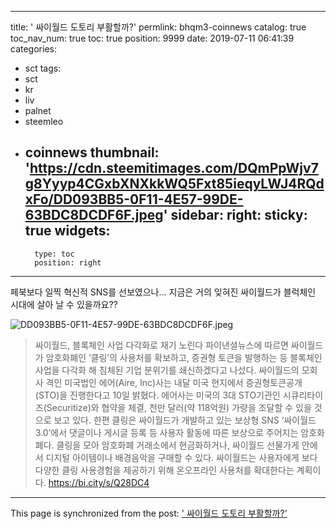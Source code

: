 
---
title: '<coinnews> 싸이월드 도토리 부활할까?'
permlink: bhqm3-coinnews
catalog: true
toc_nav_num: true
toc: true
position: 9999
date: 2019-07-11 06:41:39
categories:
- sct
tags:
- sct
- kr
- liv
- palnet
- steemleo
- coinnews
thumbnail: 'https://cdn.steemitimages.com/DQmPpWjv7g8Yyyp4CGxbXNXkkWQ5Fxt85ieqyLWJ4RQdxFo/DD093BB5-0F11-4E57-99DE-63BDC8DCDF6F.jpeg'
sidebar:
    right:
        sticky: true
widgets:
    -
        type: toc
        position: right
---


페북보다 일찍 혁신적 SNS를 선보였으나...
지금은 거의 잊혀진 싸이월드가 블럭체인 시대에 살아 날 수 있을까요?? 

![DD093BB5-0F11-4E57-99DE-63BDC8DCDF6F.jpeg](https://cdn.steemitimages.com/DQmPpWjv7g8Yyyp4CGxbXNXkkWQ5Fxt85ieqyLWJ4RQdxFo/DD093BB5-0F11-4E57-99DE-63BDC8DCDF6F.jpeg)

>싸이월드, 블록체인 사업 다각화로 재기 노린다
 파이낸셜뉴스에 따르면 싸이월드가 암호화폐인 ‘클링’의 사용처를 확보하고, 증권형 토큰을 발행하는 등 블록체인 사업을 다각화 해 침체된 기업 분위기를 쇄신하겠다고 나섰다. 싸이월드의 모회사 격인 미국법인 에어(Aire, Inc)사는 내달 미국 현지에서 증권형토큰공개(STO)을 진행한다고 10일 밝혔다. 에어사는 미국의 3대 STO기관인 시큐리타이즈(Securitize)와 협약을 체결, 천만 달러(약 118억원) 가량을 조달할 수 있을 것으로 보고 있다. 한편 클링은 싸이월드가 개발하고 있는 보상형 SNS ‘싸이월드 3.0’에서 댓글이나 게시글 등록 등 사용자 활동에 따른 보상으로 주어지는 암호화폐다. 클링을 모아 암호화폐 거래소에서 현금화하거나, 싸이월드 선물가게 안에서 디지털 아이템이나 배경음악을 구매할 수 있다. 싸이월드는 사용자에게 보다 다양한 클링 사용경험을 제공하기 위해 온오프라인 사용처를 확대한다는 계획이다. 
https://bi.city/s/Q28DC4

- - -

This page is synchronized from the post: ['<coinnews> 싸이월드 도토리 부활할까?'](https://steemit.com/@kingbit/bhqm3-coinnews)
